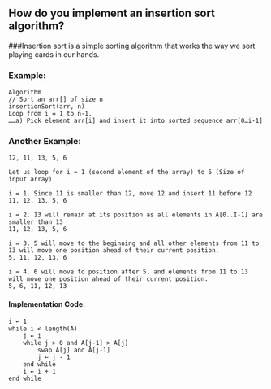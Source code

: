 ## How do you implement an insertion sort algorithm?

###Insertion sort is a simple sorting algorithm that works the way we sort playing cards in our hands.
### Example:

    Algorithm
    // Sort an arr[] of size n
    insertionSort(arr, n)
    Loop from i = 1 to n-1.
    ……a) Pick element arr[i] and insert it into sorted sequence arr[0…i-1]

### Another Example:
    12, 11, 13, 5, 6

    Let us loop for i = 1 (second element of the array) to 5 (Size of input array)

    i = 1. Since 11 is smaller than 12, move 12 and insert 11 before 12
    11, 12, 13, 5, 6

    i = 2. 13 will remain at its position as all elements in A[0..I-1] are smaller than 13
    11, 12, 13, 5, 6

    i = 3. 5 will move to the beginning and all other elements from 11 to 13 will move one position ahead of their current position.
    5, 11, 12, 13, 6

    i = 4. 6 will move to position after 5, and elements from 11 to 13 will move one position ahead of their current position.
    5, 6, 11, 12, 13

#### Implementation Code:
```
i ← 1
while i < length(A)
    j ← i
    while j > 0 and A[j-1] > A[j]
        swap A[j] and A[j-1]
        j ← j - 1
    end while
    i ← i + 1
end while
```
